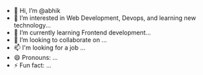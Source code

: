 - 👋 Hi, I’m @abhik
- 👀 I’m interested in Web Development, Devops, and learning new technology...
- 🌱 I’m currently learning Frontend development...
- 💞️ I’m looking to collaborate on ...
- 📫 I'm looking for a job ...
- 😄 Pronouns: ...
- ⚡ Fun fact: ...

<!---
abhik-ovi/abhik-ovi is a ✨ special ✨ repository because its `README.md` (this file) appears on your GitHub profile.
You can click the Preview link to take a look at your changes.
--->
